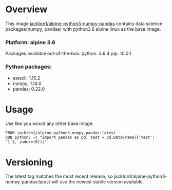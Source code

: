 # Overview
This image [jackton1/alpine-python3-numpy-pandas](https://hub.docker.com/r/jackton1/alpine-python3-numpy-pandas/) contains data science packages(numpy, pandas) with python3.6 alpine linux as the base image.

### Platform: alpine 3.6
Packages available out-of-the-box:
python: 3.6.4
pip: 10.0.1

### Python packages:
- awscli: 1.15.2
- numpy: 1.14.0
- pandas: 0.22.0

# Usage
Use like you would any other base image:
```
FROM jackton1/alpine-python3-numpy-pandas:latest
RUN python3 -c "import pandas as pd; test = pd.DataFrame({'test': '1'}, index=[0]);"
```

# Versioning
The latest tag matches the most recent release, so jackton1/alpine-python3-numpy-pandas:latest will use the newest stable version available.
